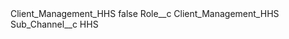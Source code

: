 <?xml version="1.0" encoding="UTF-8"?>
<CustomMetadata xmlns="http://soap.sforce.com/2006/04/metadata" xmlns:xsi="http://www.w3.org/2001/XMLSchema-instance" xmlns:xsd="http://www.w3.org/2001/XMLSchema">
    <label>Client_Management_HHS</label>
    <protected>false</protected>
    <values>
        <field>Role__c</field>
        <value xsi:type="xsd:string">Client_Management_HHS</value>
    </values>
    <values>
        <field>Sub_Channel__c</field>
        <value xsi:type="xsd:string">HHS</value>
    </values>
</CustomMetadata>
